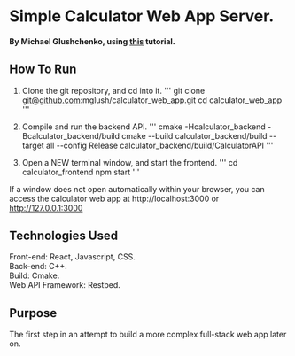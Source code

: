 # Simple Calculator Web App Server.
#### By Michael Glushchenko, using [this](https://www.youtube.com/watch?v=X7sl1cHN_Nc&ab_channel=RezaArjmandi) tutorial.

## How To Run
1) Clone the git repository, and cd into it.
'''
git clone git@github.com:mglush/calculator_web_app.git
cd calculator_web_app
'''

2) Compile and run the backend API.
'''
cmake -Hcalculator_backend -Bcalculator_backend/build
cmake --build calculator_backend/build --target all --config Release
calculator_backend/build/CalculatorAPI
'''

3) Open a NEW terminal window, and start the frontend.
'''
cd calculator_frontend
npm start
'''

If a window does not open automatically within your browser, you can access the calculator web app at http://localhost:3000 or http://127.0.0.1:3000

## Technologies Used
Front-end: React, Javascript, CSS.<br />
Back-end: C++.<br />
Build: Cmake.<br />
Web API Framework: Restbed.<br />

## Purpose
The first step in an attempt to build a more complex full-stack web app later on.
